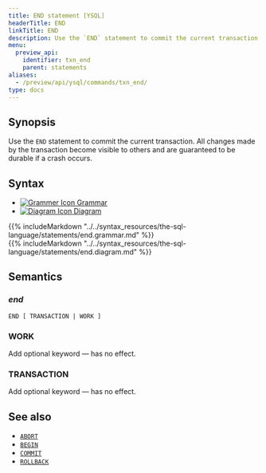 ```yaml
---
title: END statement [YSQL]
headerTitle: END
linkTitle: END
description: Use the `END` statement to commit the current transaction.
menu:
  preview_api:
    identifier: txn_end
    parent: statements
aliases:
  - /preview/api/ysql/commands/txn_end/
type: docs
---
```


## Synopsis

Use the `END` statement to commit the current transaction. All changes made by the transaction become visible to others and are guaranteed to be durable if a crash occurs.

## Syntax

<ul class="nav nav-tabs nav-tabs-yb">
  <li >
    <a href="#grammar" class="nav-link active" id="grammar-tab" data-toggle="tab" role="tab" aria-controls="grammar" aria-selected="true">
      <img src="/icons/file-lines.svg" alt="Grammer Icon">
      Grammar
    </a>
  </li>
  <li>
    <a href="#diagram" class="nav-link" id="diagram-tab" data-toggle="tab" role="tab" aria-controls="diagram" aria-selected="false">
      <img src="/icons/diagram.svg" alt="Diagram Icon">
      Diagram
    </a>
  </li>
</ul>

<div class="tab-content">
  <div id="grammar" class="tab-pane fade show active" role="tabpanel" aria-labelledby="grammar-tab">
  {{% includeMarkdown "../../syntax_resources/the-sql-language/statements/end.grammar.md" %}}
  </div>
  <div id="diagram" class="tab-pane fade" role="tabpanel" aria-labelledby="diagram-tab">
  {{% includeMarkdown "../../syntax_resources/the-sql-language/statements/end.diagram.md" %}}
  </div>
</div>

## Semantics

### *end*

```
END [ TRANSACTION | WORK ]
```

### WORK

Add optional keyword — has no effect.

### TRANSACTION

Add optional keyword — has no effect.

## See also

- [`ABORT`](../txn_abort)
- [`BEGIN`](../txn_begin/)
- [`COMMIT`](../txn_commit)
- [`ROLLBACK`](../txn_rollback)
